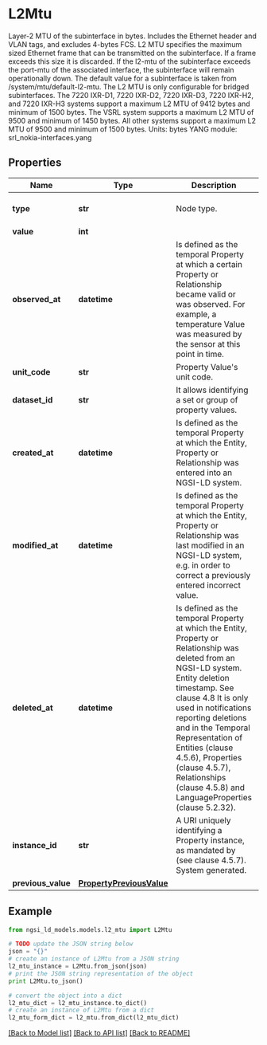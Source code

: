 # L2Mtu

Layer-2 MTU of the subinterface in bytes.  Includes the Ethernet header and VLAN tags, and excludes 4-bytes FCS.  L2 MTU specifies the maximum sized Ethernet frame that can be transmitted on the subinterface. If a frame exceeds this size it is discarded. If the l2-mtu of the subinterface exceeds the port-mtu of the associated interface, the subinterface will remain operationally down.  The default value for a subinterface is taken from /system/mtu/default-l2-mtu. The L2 MTU is only configurable for bridged subinterfaces.  The 7220 IXR-D1, 7220 IXR-D2, 7220 IXR-D3, 7220 IXR-H2, and 7220 IXR-H3 systems support a maximum L2 MTU of 9412 bytes and minimum of 1500 bytes.  The VSRL system supports a maximum L2 MTU of 9500 and minimum of 1450 bytes.  All other systems support a maximum L2 MTU of 9500 and minimum of 1500 bytes.  Units: bytes  YANG module: srl_nokia-interfaces.yang 

## Properties

Name | Type | Description | Notes
------------ | ------------- | ------------- | -------------
**type** | **str** | Node type.  | [optional] [default to 'Property']
**value** | **int** |  | 
**observed_at** | **datetime** | Is defined as the temporal Property at which a certain Property or Relationship became valid or was observed. For example, a temperature Value was measured by the sensor at this point in time.  | [optional] 
**unit_code** | **str** | Property Value&#39;s unit code.  | [optional] 
**dataset_id** | **str** | It allows identifying a set or group of property values.  | [optional] 
**created_at** | **datetime** | Is defined as the temporal Property at which the Entity, Property or Relationship was entered into an NGSI-LD system.  | [optional] [readonly] 
**modified_at** | **datetime** | Is defined as the temporal Property at which the Entity, Property or Relationship was last modified in an NGSI-LD system, e.g. in order to correct a previously entered incorrect value.  | [optional] [readonly] 
**deleted_at** | **datetime** | Is defined as the temporal Property at which the Entity, Property or Relationship was deleted from an NGSI-LD system.  Entity deletion timestamp. See clause 4.8 It is only used in notifications reporting deletions and in the Temporal Representation of Entities (clause 4.5.6), Properties (clause 4.5.7), Relationships (clause 4.5.8) and LanguageProperties (clause 5.2.32).  | [optional] [readonly] 
**instance_id** | **str** | A URI uniquely identifying a Property instance, as mandated by (see clause 4.5.7). System generated.  | [optional] [readonly] 
**previous_value** | [**PropertyPreviousValue**](PropertyPreviousValue.md) |  | [optional] 

## Example

```python
from ngsi_ld_models.models.l2_mtu import L2Mtu

# TODO update the JSON string below
json = "{}"
# create an instance of L2Mtu from a JSON string
l2_mtu_instance = L2Mtu.from_json(json)
# print the JSON string representation of the object
print L2Mtu.to_json()

# convert the object into a dict
l2_mtu_dict = l2_mtu_instance.to_dict()
# create an instance of L2Mtu from a dict
l2_mtu_form_dict = l2_mtu.from_dict(l2_mtu_dict)
```
[[Back to Model list]](../README.md#documentation-for-models) [[Back to API list]](../README.md#documentation-for-api-endpoints) [[Back to README]](../README.md)


